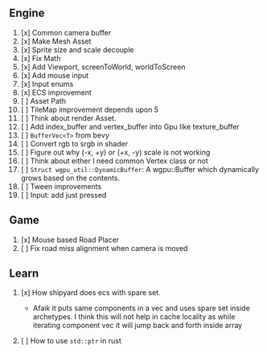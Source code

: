 ## Engine
1. [x] Common camera buffer
2. [x] Make Mesh Asset
3. [x] Sprite size and scale decouple
4. [x] Fix Math
5. [x] Add Viewport, screenToWorld, worldToScreen 
6.  [x] Add mouse input
7.  [x] Input enums
8. [x] ECS improvement
9. [ ] Asset Path 
10. [ ] TileMap improvement depends upon 5
11. [ ] Think about render Asset. 
12. [ ] Add index_buffer and vertex_buffer into Gpu like texture_buffer
13. [ ] `BufferVec<T>` from bevy
14. [ ] Convert rgb to srgb in shader
15. [ ] Figure out why (-x, +y) or (+x, -y) scale is not working
16. [ ] Think about either I need common Vertex class or not
17. [ ] `Struct wgpu_util::DynamicBuffer`: A wgpu::Buffer which dynamically grows based on the contents.
18. [ ] Tween improvements
19. [ ] Input: add just pressed


## Game
1. [x] Mouse based Road Placer
2. [ ] Fix road miss alignment when camera is moved

## Learn
1. [x] How shipyard does ecs with spare set. 
      - Afaik it puts same components in a vec and uses spare set inside archetypes. I think this will not help in cache locality as while iterating component vec it will jump back and forth inside array
  
2. [ ] How to use `std::ptr` in rust